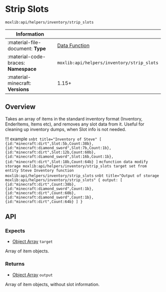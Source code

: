 # Strip Slots
`moxlib:api/helpers/inventory/strip_slots`

| Information                            |                                               |
-----------------------------------------|-----------------------------------------------|
| :material-file-document: **Type**      | [Data Function](/types/utility#data-function) |
| :material-code-braces: **Namespace**   | `moxlib:api/helpers/inventory/strip_slots`    |
| :material-minecraft: **Versions**      | 1.15+                                         |

## Overview
Takes an array of items in the standard inventory format (Inventory, EnderItems, Items etc),
and removes any slot data from it. Useful for cleaning up inventory dumps, when Slot info is
not needed.

!!! example
    ``` snbt title="Inventory of Steve"
    [
      {id:"minecraft:dirt",Slot:5b,Count:38b},
      {id:"minecraft:diamond_sword",Slot:7b,Count:1b},
      {id:"minecraft:dirt",Slot:12b,Count:60b},
      {id:"minecraft:diamond_sword",Slot:16b,Count:1b},
      {id:"minecraft:dirt",Slot:18b,Count:64b}
    ]
    ```
    ``` mcfunction
    data modify storage moxlib:api/helpers/inventory/strip_slots target set from entity Steve Inventory
    function moxlib:api/helpers/inventory/strip_slots
    ```
    ``` snbt title="Output of storage moxlib:api/helpers/inventory/strip_slots"
    {
      output: [
        {id:"minecraft:dirt",Count:38b},
        {id:"minecraft:diamond_sword",Count:1b},
        {id:"minecraft:dirt",Count:60b},
        {id:"minecraft:diamond_sword",Count:1b},
        {id:"minecraft:dirt",Count:64b}
      ]
    }
    ```
## API
### Expects
- [Object Array](/types#array) `target`

Array of item objects.

### Returns
- [Object Array](/types#array) `output`

Array of item objects, without slot information.